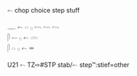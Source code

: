 𓍉  chop choice step stuff  

𓊃 𓍉 𓏏 𓊪 𓄘 𓄘 𓄘  
𓋴 𓍿 𓊪 𓍉 𓏛  
𓋴 𓏏 𓊪 𓍉 𓎂  

U21 𓍉  TZ⇨#STP stab/𓍉 step™:stief=other  